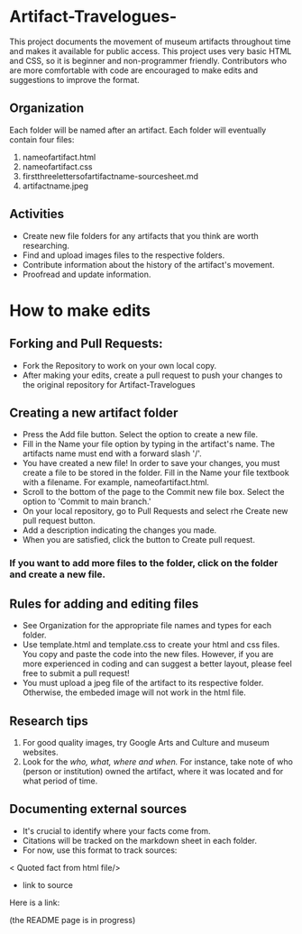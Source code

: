 # Artifact-Travelogues-
This project documents the movement of museum artifacts throughout time and makes it available for public access. This project uses very basic HTML and CSS, so it is beginner and non-programmer friendly. Contributors who are more comfortable with code are encouraged to make edits and suggestions to improve the format.  

## Organization 
Each folder will be named after an artifact. Each folder will eventually contain four files:
1. nameofartifact.html
2. nameofartifact.css
3. firstthreelettersofartifactname-sourcesheet.md
4. artifactname.jpeg 


## Activities
* Create new file folders for any artifacts that you think are worth researching. 
* Find and upload images files to the respective folders.
* Contribute information about the history of the artifact's movement. 
* Proofread and update information.

# How to make edits 

## Forking and Pull Requests:
* Fork the Repository to work on your own local copy. 
* After making your edits, create a pull request to push your changes to the original repository for Artifact-Travelogues 

## Creating a new artifact folder 
* Press the Add file button. Select the option to create a new file. 
* Fill in the Name your file option by typing in the artifact's name. The artifacts name must end with a forward slash '/'.
* You have created a new file! In order to save your changes, you must create a file to be stored in the folder. Fill in the Name your file textbook with a filename. For example, nameofartifact.html. 
* Scroll to the bottom of the page to the Commit new file box. Select the option to 'Commit to main branch.'
* On your local repository, go to Pull Requests and select rhe Create new pull request button.
* Add a description indicating the changes you made. 
* When you are satisfied, click the button to Create pull request.

### If you want to add more files to the folder, click on the folder and create a new file. 

## Rules for adding and editing files
* See Organization for the appropriate file names and types for each folder. 
* Use template.html and template.css to create your html and css files. You copy and paste the code into the new files. However, if you are more experienced in coding and can suggest a better layout, please feel free to submit a pull request! 
* You must upload a jpeg file of the artifact to its respective folder. Otherwise, the embeded image will not work in the html file.


## Research tips
1. For good quality images, try Google Arts and Culture and museum websites.
2. Look for the *who, what, where and when.* For instance, take note of who (person or institution) owned the artifact, where it was located and for what period of time. 

## Documenting external sources 
* It's crucial to identify where your facts come from.
* Citations will be tracked on the markdown sheet in each folder. 
* For now, use this format to track sources: 

< Quoted fact from html file/>
* link to source 

Here is a link: 

(the README page is in progress)

